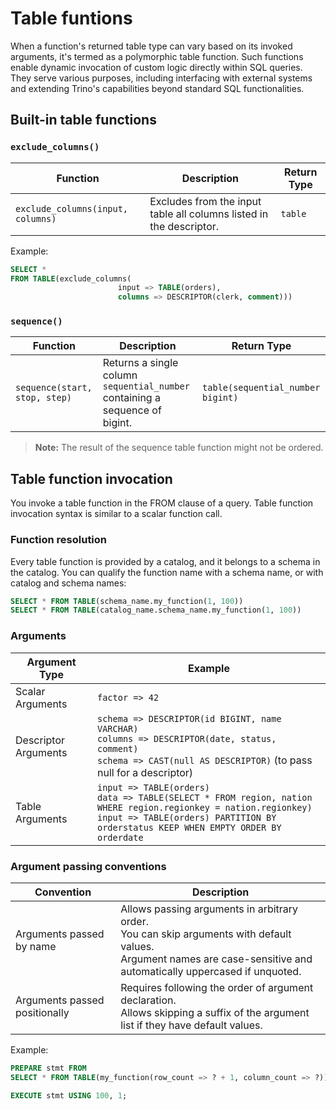 # Table funtions
When a function's returned table type can vary based on its invoked arguments, it's termed as a polymorphic table function. Such functions enable dynamic invocation of custom logic directly within SQL queries. They serve various purposes, including interfacing with external systems and extending Trino's capabilities beyond standard SQL functionalities.
## Built-in table functions

### **`exclude_columns()`**
| Function                            | Description                                                    | Return Type |
| ---------------------------------- | -------------------------------------------------------------- | ----------- |
| `exclude_columns(input, columns)`  | Excludes from the input table all columns listed in the descriptor. | `table`     |

Example:

```sql
SELECT *
FROM TABLE(exclude_columns(
                        input => TABLE(orders),
                        columns => DESCRIPTOR(clerk, comment)))
```

### **`sequence()`**

| Function                                        | Description                                                                                                     | Return Type               |
| ----------------------------------------------- | --------------------------------------------------------------------------------------------------------------- | ------------------------- |
| `sequence(start, stop, step)`                   | Returns a single column `sequential_number` containing a sequence of bigint.                                    | `table(sequential_number bigint)` |

> **Note:** The result of the sequence table function might not be ordered.


## Table function invocation

You invoke a table function in the FROM clause of a query. Table function invocation syntax is similar to a scalar function call.

### Function resolution

Every table function is provided by a catalog, and it belongs to a schema in the catalog. You can qualify the function name with a schema name, or with catalog and schema names:
```sql
SELECT * FROM TABLE(schema_name.my_function(1, 100))
SELECT * FROM TABLE(catalog_name.schema_name.my_function(1, 100))
```
### Arguments

| Argument Type      | Example                                   |
|--------------------|-------------------------------------------|
| Scalar Arguments   | `factor => 42`                            |
| Descriptor Arguments | `schema => DESCRIPTOR(id BIGINT, name VARCHAR)` <br> `columns => DESCRIPTOR(date, status, comment)` <br> `schema => CAST(null AS DESCRIPTOR)` (to pass null for a descriptor)|
| Table Arguments    | `input => TABLE(orders)` <br> `data => TABLE(SELECT * FROM region, nation WHERE region.regionkey = nation.regionkey)` <br> `input => TABLE(orders) PARTITION BY orderstatus KEEP WHEN EMPTY ORDER BY orderdate` |

### Argument passing conventions

| Convention                | Description                                                                                                                   |
|---------------------------|-------------------------------------------------------------------------------------------------------------------------------|
| Arguments passed by name  | Allows passing arguments in arbitrary order. <br> You can skip arguments with default values. <br> Argument names are case-sensitive and automatically uppercased if unquoted.|
| Arguments passed positionally | Requires following the order of argument declaration. <br> Allows skipping a suffix of the argument list if they have default values. |


Example:

```sql
PREPARE stmt FROM
SELECT * FROM TABLE(my_function(row_count => ? + 1, column_count => ?));

EXECUTE stmt USING 100, 1;
```